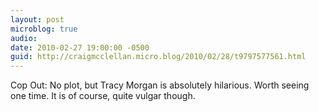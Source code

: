 ```yaml
---
layout: post
microblog: true
audio: 
date: 2010-02-27 19:00:00 -0500
guid: http://craigmcclellan.micro.blog/2010/02/28/t9797577561.html
---
```

Cop Out: No plot, but Tracy Morgan is absolutely hilarious. Worth seeing one time. It is of course, quite vulgar though.
